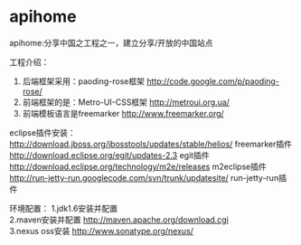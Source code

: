 apihome
=======

apihome:分享中国之工程之一，建立分享/开放的中国站点

工程介绍：
1. 后端框架采用：paoding-rose框架 http://code.google.com/p/paoding-rose/ </br>
2. 前端框架的是：Metro-UI-CSS框架 http://metroui.org.ua/ </br>
3. 前端模板语言是freemarker http://www.freemarker.org/ </br>

eclipse插件安装：
http://download.jboss.org/jbosstools/updates/stable/helios/  freemarker插件 </br>
http://download.eclipse.org/egit/updates-2.3  egit插件 </br>
http://download.eclipse.org/technology/m2e/releases  m2eclipse插件 </br>
http://run-jetty-run.googlecode.com/svn/trunk/updatesite/ run-jetty-run插件 </br>

环境配置：
1.jdk1.6安装并配置 </br>
2.maven安装并配置    http://maven.apache.org/download.cgi </br>
3.nexus oss安装  http://www.sonatype.org/nexus/ </br>
